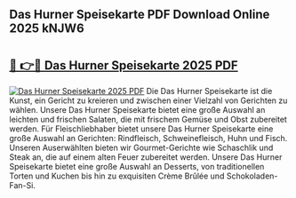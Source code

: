 ## Das Hurner Speisekarte PDF Download Online 2025 kNJW6

# <h2><a href="http://gc6725z.nevu.top/?p=Das+Hurner+Speisekarte">🔗 👉🔴 Das Hurner Speisekarte 2025 PDF</a></h2>

[![Das Hurner Speisekarte 2025 PDF](https://i.imgur.com/dBaPXMq.png)](http://gc6725z.nevu.top/?p=Das+Hurner+Speisekarte)
Die Das Hurner Speisekarte ist die Kunst, ein Gericht zu kreieren und zwischen einer Vielzahl von Gerichten zu wählen. Unsere Das Hurner Speisekarte bietet eine große Auswahl an leichten und frischen Salaten, die mit frischem Gemüse und Obst zubereitet werden. Für Fleischliebhaber bietet unsere Das Hurner Speisekarte eine große Auswahl an Gerichten: Rindfleisch, Schweinefleisch, Huhn und Fisch. Unseren Auserwählten bieten wir Gourmet-Gerichte wie Schaschlik und Steak an, die auf einem alten Feuer zubereitet werden. Unsere Das Hurner Speisekarte bietet eine große Auswahl an Desserts, von traditionellen Torten und Kuchen bis hin zu exquisiten Crème Brûlée und Schokoladen-Fan-Si.
